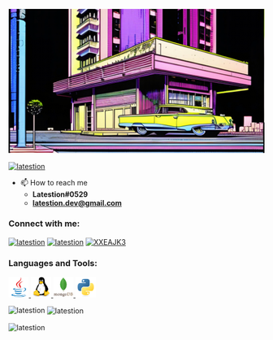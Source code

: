![logo](https://github.com/Latestion/latestion/blob/main/Latestion!%20(2).gif)

<p align="left"> <a href="https://twitter.com/latestion" target="blank"><img src="https://img.shields.io/twitter/follow/latestion?logo=twitter&style=for-the-badge" alt="latestion" /></a> </p>

- 📫 How to reach me 
  - **Latestion#0529**  
  - **latestion.dev@gmail.com**

<h3 align="left">Connect with me:</h3>
<p align="left">
<a href="https://twitter.com/latestion" target="blank"><img align="center" src="https://raw.githubusercontent.com/rahuldkjain/github-profile-readme-generator/master/src/images/icons/Social/twitter.svg" alt="latestion" height="30" width="40" /></a>
<a href="https://www.youtube.com/c/latestion" target="blank"><img align="center" src="https://raw.githubusercontent.com/rahuldkjain/github-profile-readme-generator/master/src/images/icons/Social/youtube.svg" alt="latestion" height="30" width="40" /></a>
<a href="https://discord.gg/XXEAJK3" target="blank"><img align="center" src="https://raw.githubusercontent.com/rahuldkjain/github-profile-readme-generator/master/src/images/icons/Social/discord.svg" alt="XXEAJK3" height="30" width="40" /></a>
</p>

<h3 align="left">Languages and Tools:</h3>
<p align="left"> <a href="https://www.java.com" target="_blank" rel="noreferrer"> <img src="https://raw.githubusercontent.com/devicons/devicon/master/icons/java/java-original.svg" alt="java" width="40" height="40"/> </a> <a href="https://www.linux.org/" target="_blank" rel="noreferrer"> <img src="https://raw.githubusercontent.com/devicons/devicon/master/icons/linux/linux-original.svg" alt="linux" width="40" height="40"/> </a> <a href="https://www.mongodb.com/" target="_blank" rel="noreferrer"> <img src="https://raw.githubusercontent.com/devicons/devicon/master/icons/mongodb/mongodb-original-wordmark.svg" alt="mongodb" width="40" height="40"/> </a> <a href="https://www.python.org" target="_blank" rel="noreferrer"> <img src="https://raw.githubusercontent.com/devicons/devicon/master/icons/python/python-original.svg" alt="python" width="40" height="40"/> </a> </p>

<p><img align="left" src="https://github-readme-stats.vercel.app/api/top-langs?username=latestion&show_icons=true&locale=en&layout=compact" alt="latestion" /></p>

<p>&nbsp;<img align="center" src="https://github-readme-stats.vercel.app/api?username=latestion&show_icons=true&locale=en" alt="latestion" /></p>

<p><img align="center" src="https://github-readme-streak-stats.herokuapp.com/?user=latestion&" alt="latestion" /></p>
